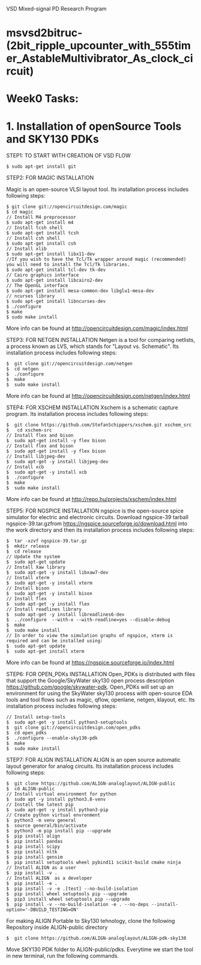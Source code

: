 VSD Mixed-signal PD Research Program
# msvsd2bitruc-(2bit_ripple_upcounter_with_555timer_AstableMultivibrator_As_clock_circuit)


# Week0 Tasks:


# 1. Installation of openSource Tools and SKY130 PDKs

STEP1: TO START WITH CREATION OF VSD FLOW
```
$ sudo apt-get install git
```

STEP2: FOR MAGIC INSTALLATION

Magic is an open-source VLSI layout tool. Its installation process includes following steps:

```
$ git clone git://opencircuitdesign.com/magic
$ cd magic
// Install M4 preprocessor
$ sudo apt-get install m4       
// Install tcsh shell
$ sudo apt-get install tcsh   
// Install csh shell
$ sudo apt-get install csh         
// Install xlib
$ sudo apt-get install libx11-dev  
//If you wish to have the Tcl/Tk wrapper around magic (recommended) you will need to install the Tcl/Tk libraries.
$ sudo apt-get install tcl-dev tk-dev
// Cairo graphics interface
$ sudo apt-get install libcairo2-dev
// The OpenGL interface
$ sudo apt-get install mesa-common-dev libglu1-mesa-dev
// ncurses library 
$ sudo apt-get install libncurses-dev
$ ./configure
$ make
$ sudo make install
```
More info can be found at http://opencircuitdesign.com/magic/index.html


STEP3: FOR NETGEN INSTALLATION
Netgen is a tool for comparing netlists, a process known as LVS, which stands for "Layout vs. Schematic". Its installation process includes following steps:
```
$  git clone git://opencircuitdesign.com/netgen
$  cd netgen
$  ./configure
$  make
$  sudo make install
```
More info can be found at http://opencircuitdesign.com/netgen/index.html


STEP4: FOR XSCHEM INSTALLATION
Xschem is a schematic capture program. Its installation process includes following steps:
```
$  git clone https://github.com/StefanSchippers/xschem.git xschem_src
$   cd xschem-src
// Install flex and bison
$  sudo apt-get install -y flex bison
// Install flex and bison
$  sudo apt-get install -y flex bison
// Install libjpeg-dev 
$  sudo apt-get -y install libjpeg-dev
// Install xcb
$  sudo apt-get -y install xcb
$  ./configure
$  make
$  sudo make install
```
More info can be found at http://repo.hu/projects/xschem/index.html


STEP5: FOR NGSPICE INSTALLATION
ngspice is the open-source spice simulator for electric and electronic circuits. Download ngspice-39 tarball ngspice-39.tar.gzfrom https://ngspice.sourceforge.io/download.html into the work directory and then its installation process includes following steps:
```
$  tar -xzvf ngspice-39.tar.gz
$  mkdir release
$  cd release 
// Update the system
$  sudo apt-get update
// Install Xaw library
$  sudo apt-get -y install libxaw7-dev
// Install xterm
$  sudo apt-get -y install xterm
// Install bison
$  sudo apt-get -y install bison
// Install flex
$  sudo apt-get -y install flex
// Install readlines library
$  sudo apt-get -y install libreadlines6-dev
$  ../configure  --with-x --with-readline=yes --disable-debug
$  make 
$  sudo make install
// In order to view the simulation graphs of ngspice, xterm is required and can be installed using:
$  sudo apt-get update
$  sudo apt-get install xterm
```
More info can be found at https://ngspice.sourceforge.io/index.html


STEP6: FOR OPEN_PDKs INSTALLATION
Open_PDKs is distributed with files that support the Google/SkyWater sky130 open process description https://github.com/google/skywater-pdk. Open_PDKs will set up an environment for using the SkyWater sky130 process with open-source EDA tools and tool flows such as magic, qflow, openlane, netgen, klayout, etc. Its installation process includes following steps:
```
// Install setup-tools
$  sudo apt-get -y install python3-setuptools
$  git clone git://opencircuitdesign.com/open_pdks
$  cd open_pdks
$  ./configure --enable-sky130-pdk
$  make 
$  sudo make install
```
   
STEP7: FOR ALIGN INSTALLATION
ALIGN is an open source automatic layout generator for analog circuits. Its installation process includes following steps:
```
$  git clone https://github.com/ALIGN-analoglayout/ALIGN-public
$  cd ALIGN-public
// Install virtual environment for python
$  sudo apt -y install python3.8-venv
// Install the latest pip
$  sudo apt-get -y install python3-pip
// Create python virtual envronment
$  python3 -m venv general
$  source general/bin/activate
$  python3 -m pip install pip --upgrade
$  pip install align
$  pip install pandas
$  pip install scipy
$  pip install nltk
$  pip install gensim
$  pip install setuptools wheel pybind11 scikit-build cmake ninja
// Install ALIGN as a user
$  pip install -v .
// Install ALIGN  as a developer
$  pip install -e .
$  pip install -v -e .[test] --no-build-isolation
$  pip install wheel setuptools pip --upgrade
$  pip3 install wheel setuptools pip --upgrade
$  pip install -v --no-build-isolation -e . --no-deps --install-option='-DBUILD_TESTING=ON'
```

For making ALIGN Portable to Sky130 tehnology, clone the following Repository inside ALIGN-public directory
```
$  git clone https://github.com/ALIGN-analoglayout/ALIGN-pdk-sky130
```
Move SKY130 PDK folder to ALIGN-public/pdks. Everytime we start the tool in new terminal, run the following commands.

